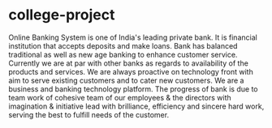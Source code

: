 # college-project
Online Banking System is one of India's leading private bank. It is financial institution that accepts deposits and make loans. Bank has balanced traditional as well as new age banking to enhance customer service. Currently we are at par with other banks as regards to availability of the products and services. We are always proactive on technology front with aim to serve existing customers and to cater new customers. We are a business and banking technology platform. The progress of bank is due to team work of cohesive team of our employees &amp; the directors with imagination &amp; initiative lead with brilliance, efficiency and sincere hard work, serving the best to fulfill needs of the customer.                
